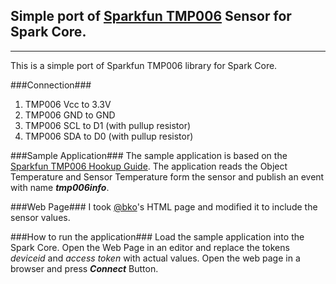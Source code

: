 Simple port of  [Sparkfun TMP006][1] Sensor for Spark Core.
------------------------------------------------
----------
This is a simple port of Sparkfun TMP006 library for Spark Core.

###Connection###
 1. TMP006 Vcc to 3.3V
 2. TMP006 GND to GND 
 3. TMP006 SCL to D1 (with pullup resistor)
 4. TMP006 SDA to D0 (with pullup resistor)

###Sample Application###
The sample application is based on the [Sparkfun TMP006 Hookup Guide][2]. The application reads the Object Temperature and Sensor Temperature form the sensor and publish an event with name ***tmp006info***.

###Web Page###
I took [@bko][3]'s HTML page and modified it to include the sensor values.

###How to run the application###
Load the sample application into the Spark Core. Open the Web Page in an editor and replace the tokens *deviceid* and *access token* with actual values. Open the web page in a browser and press ***Connect*** Button.


  [1]: https://www.sparkfun.com/products/11859
  [2]: https://learn.sparkfun.com/tutorials/tmp006-hookup-guide
  [3]: https://community.spark.io/t/tutorial-getting-started-with-spark-publish/3422